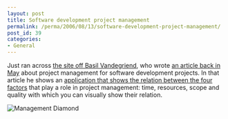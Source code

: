 ```yaml
---
layout: post
title: Software development project management
permalink: /perma/2006/08/13/software-development-project-management/
post_id: 39
categories: 
- General
---
```


Just ran across <a href="http://www.basilv.com">the site off Basil
Vandegriend</a>, who wrote <a
href="http://www.basilv.com/psd/blog/2006/understanding-project-schedules">an
article back in May</a> about project management for software development
projects. In that article he shows an <a
href="http://www.basilv.com/psd/software-files/launchManagementDiamond.html">application
that shows the relation between the four factors</a> that play a role in
project management: time, resources, scope and quality with which you can
visually show their relation.

![Management Diamond][pjmimg]

[pjmimg]: {{site.baseurl}}/photos/management_diamond.png
